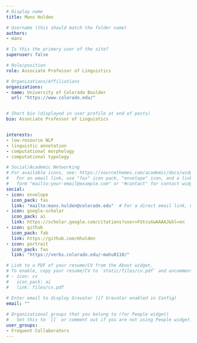 ```yaml
---
# Display name
title: Mans Hulden

# Username (this should match the folder name)
authors:
- mans

# Is this the primary user of the site?
superuser: false

# Role/position
role: Associate Professor of Linguistics

# Organizations/Affiliations
organizations:
- name: University of Colorado Boulder
  url: "https://www.colorado.edu/"


# Short bio (displayed in user profile at end of posts)
bio: Associate Professor of Linguistics


interests:
- low-resource NLP
- linguistic annotation
- computational morphology
- computational typology

# Social/Academic Networking
# For available icons, see: https://sourcethemes.com/academic/docs/widgets/#icons
#   For an email link, use "fas" icon pack, "envelope" icon, and a link in the
#   form "mailto:your-email@example.com" or "#contact" for contact widget.
social:
- icon: envelope
  icon_pack: fas
  link: "mailto:mans.hulden@colorado.edu"  # For a direct email link, use "mailto:test@example.org".
- icon: google-scholar
  icon_pack: ai
  link: https://scholar.google.com/citations?user=FGtcuXwAAAAJ&hl=en
- icon: github
  icon_pack: fab
  link: https://github.com/mhulden
- icon: portrait
  icon_pack: fas
  link: "https://verbs.colorado.edu/~mahu0110/"

# Link to a PDF of your resume/CV from the About widget.
# To enable, copy your resume/CV to `static/files/cv.pdf` and uncomment the lines below.  
# - icon: cv
#   icon_pack: ai
#   link: files/cv.pdf 

# Enter email to display Gravatar (if Gravatar enabled in Config)
email: ""
  
# Organizational groups that you belong to (for People widget)
#   Set this to `[]` or comment out if you are not using People widget.  
user_groups:
- Frequent Collaborators
---
```



